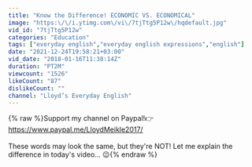 ```yaml
---
title: "Know the Difference! ECONOMIC VS. ECONOMICAL"
image: "https:\/\/i.ytimg.com\/vi\/7tjTtg5P12w\/hqdefault.jpg"
vid_id: "7tjTtg5P12w"
categories: "Education"
tags: ["everyday english","everyday english expressions","english"]
date: "2021-12-24T19:58:21+03:00"
vid_date: "2018-01-16T11:38:14Z"
duration: "PT2M"
viewcount: "1526"
likeCount: "87"
dislikeCount: ""
channel: "Lloyd’s Everyday English"
---
```

{% raw %}Support my channel on Paypal!👉 <a rel="nofollow" target="blank" href="https://www.paypal.me/LloydMeikle2017/">https://www.paypal.me/LloydMeikle2017/</a><br /><br />These words may look the same, but they're NOT! Let me explain the difference in today's video... 😉{% endraw %}
